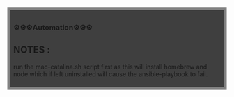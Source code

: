 
<div style="background:rgba(0,0,0,0.5);padding:0.5em;">
<div style="background:rgba(0,0,0,0.5);padding:0.5em;">
<h3>⚙️⚙️⚙️Automation⚙️⚙️⚙️</h3>   

## NOTES : 
run the mac-catalina.sh script first as this will install homebrew and node which if left uninstalled will cause the ansible-playbook to fail. 


